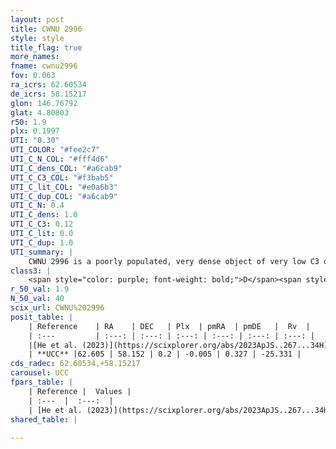 ```yaml
---
layout: post
title: CWNU 2996
style: style
title_flag: true
more_names: 
fname: cwnu2996
fov: 0.063
ra_icrs: 62.60534
de_icrs: 58.15217
glon: 146.76792
glat: 4.80803
r50: 1.9
plx: 0.1997
UTI: "0.30"
UTI_COLOR: "#fee2c7"
UTI_C_N_COL: "#fff4d6"
UTI_C_dens_COL: "#a6cab9"
UTI_C_C3_COL: "#f3bab5"
UTI_C_lit_COL: "#e0a6b3"
UTI_C_dup_COL: "#a6cab9"
UTI_C_N: 0.4
UTI_C_dens: 1.0
UTI_C_C3: 0.12
UTI_C_lit: 0.0
UTI_C_dup: 1.0
UTI_summary: |
    CWNU 2996 is a poorly populated, very dense object of very low C3 quality. It was recently reported in the literature.
class3: |
    <span style="color: purple; font-weight: bold;">D</span><span style="color: red; font-weight: bold;">C</span>
r_50_val: 1.9
N_50_val: 40
scix_url: CWNU%202996
posit_table: |
    | Reference    | RA    | DEC   | Plx  | pmRA  | pmDE   |  Rv  |
    | :---         | :---: | :---: | :---: | :---: | :---: | :---: |
    |[He et al. (2023)](https://scixplorer.org/abs/2023ApJS..267...34H) | 62.606 | 58.147 | 0.194 | -0.02 | 0.331 | -25.0 |
    | **UCC** |62.605 | 58.152 | 0.2 | -0.005 | 0.327 | -25.331 | 
cds_radec: 62.60534,+58.15217
carousel: UCC
fpars_table: |
    | Reference |  Values |
    | :---  |  :---:  |
    | [He et al. (2023)](https://scixplorer.org/abs/2023ApJS..267...34H) | `A0=2.6, m-M=12.9, logA=9.2` |
shared_table: |
    
---
```

